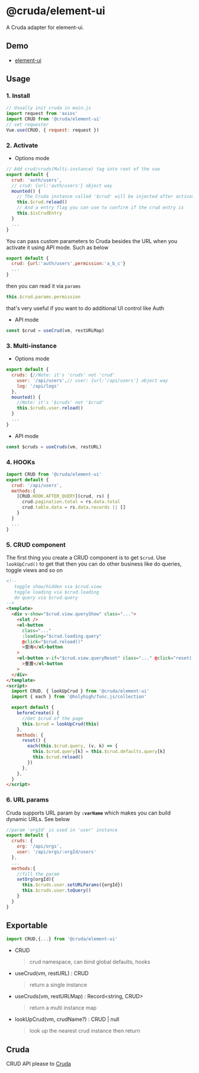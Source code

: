 # @cruda/element-ui
A Cruda adapter for element-ui.

## Demo
- [element-ui](https://stackblitz.com/edit/func-js?file=index.ts)

## Usage
### 1. Install
```js
// Usually init cruda in main.js
import request from 'axios'
import CRUD from '@cruda/element-ui'
// set requester
Vue.use(CRUD, { request: request })
```
### 2. Activate
- Options mode
```js
// Add crud/cruds(Multi-instance) tag into root of the vue
export default {
  crud: 'auth/users',
  // crud: {url:'auth/users'} object way
  mounted() {
    // The Cruda instance called '$crud' will be injected after activation 
    this.$crud.reload()
    // And a entry flag you can use to confirm if the crud entry is
    this.$isCrudEntry
  }
  ...
}
```

You can pass custom parameters to Cruda besides the URL when you activate it using API mode. Such as below
```js
export default {
  crud: {url:'auth/users',permission:'a_b_c'}
  ...
}
```

then you can read it via `params`

```js
this.$crud.params.permission
```

that's very useful if you want to do additional UI control like Auth

- API mode
```js
const $crud = useCrud(vm, restURLMap)
```
### 3. Multi-instance
- Options mode
```js
export default {
  cruds: {//Note: it's 'cruds' not 'crud'
    user: '/api/users',// user: {url:'/api/users'} object way
    log: '/api/logs'
  },
  mounted() {
    //Note: it's '$cruds' not '$crud'
    this.$cruds.user.reload()
  }
  ...
}
```
- API mode
```js
const $cruds = useCruds(vm, restURL)
```
### 4. HOOKs
```js
import CRUD from '@cruda/element-ui'
export default {
  crud: '/api/users',
  methods:{
    [CRUD.HOOK.AFTER_QUERY](crud, rs) {
      crud.pagination.total = rs.data.total
      crud.table.data = rs.data.records || []
    }
  }
  ...
}
```
### 5. CRUD component
The first thing you create a CRUD component is to get `$crud`. Use `lookUpCrud()` to get that then you can do other business like do queries, toggle views and so on

```html
<!--
   toggle show/hidden via $crud.view
   toggle loading via $crud.loading
   do query via $crud.query
-->
<template>
  <div v-show="$crud.view.queryShow" class="...">
    <slot />
    <el-button
      class="..."
      :loading="$crud.loading.query"
      @click="$crud.reload()"
      >查询</el-button
    >
    <el-button v-if="$crud.view.queryReset" class="..." @click="reset()"
      >重置</el-button
    >
  </div>
</template>
<script>
  import CRUD, { lookUpCrud } from '@cruda/element-ui'
  import { each } from '@holyhigh/func.js/collection'

  export default {
    beforeCreate() {
      //Get $crud of the page
      this.$crud = lookUpCrud(this)
    },
    methods: {
      reset() {
        each(this.$crud.query, (v, k) => {
          this.$crud.query[k] = this.$crud.defaults.query[k]
          this.$crud.reload()
        })
      },
    },
  }
</script>
```
### 6. URL params
Cruda supports URL param by **`:varName`** which makes you can build dynamic URLs. See below 

```js
//param 'orgId' is used in 'user' instance
export default {
  cruds: {
    org: '/api/orgs',
    user: '/api/orgs/:orgId/users'
  },
  ...
  methods:{
    //fill the param
    setOrg(orgId){
      this.$cruds.user.setURLParams({orgId})
      this.$cruds.user.toQuery()
    }
  }
}
```

## Exportable

```js
import CRUD,{...} from '@cruda/element-ui'
```

- CRUD 
  > crud namespace, can bind global defaults, hooks
- useCrud(vm, restURL) : CRUD
  > return a single instance 
- useCruds(vm, restURLMap) : Record<string, CRUD>
  > return a multi instance map 
- lookUpCrud(vm, crudName?) : CRUD | null
  > look up the nearest crud instance then return

## Cruda
CRUD API please to [Cruda](https://github.com/holyhigh2/cruda)
